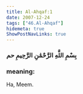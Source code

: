 ```yaml
---
title: Al-Ahqaf:1
date: 2007-12-24
tags: ["46.Al-Ahqaf"]
hidemeta: true 
ShowPostNavLinks: true 
---
```

### بِسْمِ اللَّهِ الرَّحْمَٰنِ الرَّحِيمِ حم
### meaning: 
Ha, Meem.
